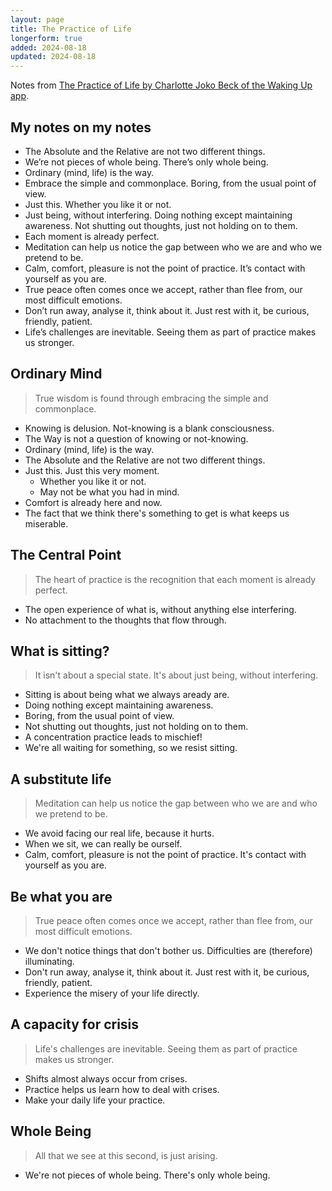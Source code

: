 ```yaml
---
layout: page
title: The Practice of Life
longerform: true
added: 2024-08-18
updated: 2024-08-18
---
```


Notes from [The Practice of Life by Charlotte Joko Beck of the Waking Up app](https://dynamic.wakingup.com/pack/PK7AFA7?code=SC541514D&share_id=E191F0EE&source=content%20share).

## My notes on my notes

- The Absolute and the Relative are not two different things.
- We’re not pieces of whole being. There’s only whole being.
- Ordinary (mind, life) is the way.
- Embrace the simple and commonplace. Boring, from the usual point of view.
- Just this. Whether you like it or not.
- Just being, without interfering. Doing nothing except maintaining awareness. Not shutting out thoughts, just not holding on to them.
- Each moment is already perfect.
- Meditation can help us notice the gap between who we are and who we pretend to be.
- Calm, comfort, pleasure is not the point of practice. It’s contact with yourself as you are.
- True peace often comes once we accept, rather than flee from, our most difficult emotions.
- Don’t run away, analyse it, think about it. Just rest with it, be curious, friendly, patient.
- Life’s challenges are inevitable. Seeing them as part of practice makes us stronger.

## Ordinary Mind

> True wisdom is found through embracing the simple and commonplace.

- Knowing is delusion. Not-knowing is a blank consciousness.
- The Way is not a question of knowing or not-knowing.
- Ordinary (mind, life) is the way.
- The Absolute and the Relative are not two different things.
- Just this. Just this very moment.
    - Whether you like it or not.
    - May not be what you had in mind.
- Comfort is already here and now.
- The fact that we think there's something to get is what keeps us miserable.

## The Central Point

> The heart of practice is the recognition that each moment is already perfect.

- The open experience of what is, without anything else interfering.
- No attachment to the thoughts that flow through.

## What is sitting?

> It isn't about a special state. It's about just being, without interfering.

- Sitting is about being what we always aready are.
- Doing nothing except maintaining awareness.
- Boring, from the usual point of view.
- Not shutting out thoughts, just not holding on to them.
- A concentration practice leads to mischief!
- We're all waiting for something, so we resist sitting.

## A substitute life

> Meditation can help us notice the gap between who we are and who we pretend to be.

- We avoid facing our real life, because it hurts.
- When we sit, we can really be ourself.
- Calm, comfort, pleasure is not the point of practice. It's contact with yourself as you are.

## Be what you are

> True peace often comes once we accept, rather than flee from, our most difficult emotions.

- We don't notice things that don't bother us. Difficulties are (therefore) illuminating.
- Don't run away, analyse it, think about it. Just rest with it, be curious, friendly, patient.
- Experience the misery of your life directly.

## A capacity for crisis

> Life's challenges are inevitable. Seeing them as part of practice makes us stronger.

- Shifts almost always occur from crises.
- Practice helps us learn how to deal with crises.
- Make your daily life your practice.

## Whole Being

> All that we see at this second, is just arising.

- We're not pieces of whole being. There's only whole being.
